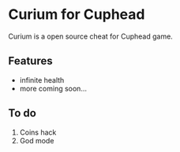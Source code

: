 # Curium for Cuphead
Curium is a open source cheat for Cuphead game.
## Features
- infinite health
- more coming soon...
## To do
1. Coins hack
1. God mode
